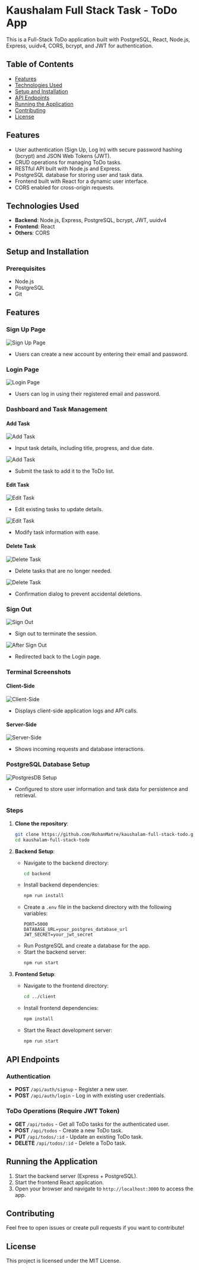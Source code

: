# Kaushalam Full Stack Task - ToDo App

This is a Full-Stack ToDo application built with PostgreSQL, React, Node.js, Express, uuidv4, CORS, bcrypt, and JWT for authentication.

## Table of Contents
- [Features](#features)
- [Technologies Used](#technologies-used)
- [Setup and Installation](#setup-and-installation)
- [API Endpoints](#api-endpoints)
- [Running the Application](#running-the-application)
- [Contributing](#contributing)
- [License](#license)

## Features
- User authentication (Sign Up, Log In) with secure password hashing (bcrypt) and JSON Web Tokens (JWT).
- CRUD operations for managing ToDo tasks.
- RESTful API built with Node.js and Express.
- PostgreSQL database for storing user and task data.
- Frontend built with React for a dynamic user interface.
- CORS enabled for cross-origin requests.

## Technologies Used
- **Backend**: Node.js, Express, PostgreSQL, bcrypt, JWT, uuidv4
- **Frontend**: React
- **Others**: CORS

## Setup and Installation

### Prerequisites
- Node.js
- PostgreSQL
- Git

## Features
### Sign Up Page
![Sign Up Page](https://github.com/user-attachments/assets/e530a8cf-a36a-40bc-bda0-0eadfac627e4)
- Users can create a new account by entering their email and password.

### Login Page
![Login Page](https://github.com/user-attachments/assets/2b7c7653-bfe0-40a9-b731-28cd1a224271)
- Users can log in using their registered email and password.

### Dashboard and Task Management

#### Add Task
![Add Task](https://github.com/user-attachments/assets/98a88324-ec1b-40e2-9cb6-ceda0a739211)
- Input task details, including title, progress, and due date.

![Add Task](https://github.com/user-attachments/assets/fde74eed-3167-4526-98c4-aa87b2759e77)
- Submit the task to add it to the ToDo list.

#### Edit Task
![Edit Task](https://github.com/user-attachments/assets/da73187f-47ab-4efc-9f5d-6718ca5046c7)
- Edit existing tasks to update details.

![Edit Task](https://github.com/user-attachments/assets/b338f3e7-54dc-410e-b776-921286f6134b)
- Modify task information with ease.

#### Delete Task
![Delete Task](https://github.com/user-attachments/assets/17554758-f712-4c79-93a7-1cf409dd2460)
- Delete tasks that are no longer needed.

![Delete Task](https://github.com/user-attachments/assets/7550531b-64c3-49f3-96af-8f4101709b5e)
- Confirmation dialog to prevent accidental deletions.

### Sign Out
![Sign Out](https://github.com/user-attachments/assets/1d967328-659b-4d41-a582-9e3ec7d5687b)
- Sign out to terminate the session.

![After Sign Out](https://github.com/user-attachments/assets/66d3bcfd-131c-40ea-a17f-7e161b0e0854)
- Redirected back to the Login page.

### Terminal Screenshots

#### Client-Side
![Client-Side](https://github.com/user-attachments/assets/dca24ad1-922d-4a10-a8eb-04c991e93233)
- Displays client-side application logs and API calls.

#### Server-Side
![Server-Side](https://github.com/user-attachments/assets/1e7cc559-06c3-41fa-983a-a597664f1b9f)
- Shows incoming requests and database interactions.

### PostgreSQL Database Setup
![PostgresDB Setup](https://github.com/user-attachments/assets/19b17a47-0c3b-498d-ad3b-ecd0261cee54)
- Configured to store user information and task data for persistence and retrieval.

### Steps
1. **Clone the repository**:
    ```bash
    git clone https://github.com/RohanMatre/kaushalam-full-stack-todo.git
    cd kaushalam-full-stack-todo
    ```

2. **Backend Setup**:
    - Navigate to the backend directory:
        ```bash
        cd backend
        ```
    - Install backend dependencies:
        ```bash
        npm run install
        ```
    - Create a `.env` file in the backend directory with the following variables:
        ```
        PORT=5000
        DATABASE_URL=your_postgres_database_url
        JWT_SECRET=your_jwt_secret
        ```
    - Run PostgreSQL and create a database for the app.
    - Start the backend server:
        ```bash
        npm run start
        ```

3. **Frontend Setup**:
    - Navigate to the frontend directory:
        ```bash
        cd ../client
        ```
    - Install frontend dependencies:
        ```bash
        npm install
        ```
    - Start the React development server:
        ```bash
        npm run start
        ```

## API Endpoints

### Authentication
- **POST** `/api/auth/signup` - Register a new user.
- **POST** `/api/auth/login` - Log in with existing user credentials.

### ToDo Operations (Require JWT Token)
- **GET** `/api/todos` - Get all ToDo tasks for the authenticated user.
- **POST** `/api/todos` - Create a new ToDo task.
- **PUT** `/api/todos/:id` - Update an existing ToDo task.
- **DELETE** `/api/todos/:id` - Delete a ToDo task.

## Running the Application
1. Start the backend server (Express + PostgreSQL).
2. Start the frontend React application.
3. Open your browser and navigate to `http://localhost:3000` to access the app.

## Contributing
Feel free to open issues or create pull requests if you want to contribute!

## License
This project is licensed under the MIT License.

